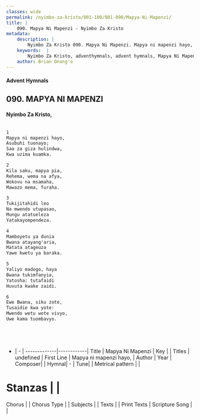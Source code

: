 ```yaml
---
classes: wide
permalink: /nyimbo-za-kristo/001-100/081-090/Mapya-Ni-Mapenzi/
title: |
    090. Mapya Ni Mapenzi - Nyimbo Za Kristo
metadata:
    description: |
        Nyimbo Za Kristo 090. Mapya Ni Mapenzi. Mapya ni mapenzi hayo,  Asubuhi tuonayo;  Saa za giza hulindwa,  Kwa uzima kuamka.   
    keywords:  |
        Nyimbo Za Kristo, adventhymnals, advent hymnals, Mapya Ni Mapenzi, Mapya ni mapenzi hayo, . 
    author: Brian Onang'o
---
```


#### Advent Hymnals
## 090. MAPYA NI MAPENZI
####  Nyimbo Za Kristo,

```txt

1
Mapya ni mapenzi hayo, 
Asubuhi tuonayo; 
Saa za giza hulindwa, 
Kwa uzima kuamka. 

2
Kila saku, mapya pia, 
Rehema, wema na afya, 
Wokovu na msamaha, 
Mawazo mema, furaha. 

3
Tukijitahidi leo 
Na mwendo utupasao, 
Mungu atatueleza 
Yatakayompendeza. 

4
Mamboyetu ya dunia 
Bwana atayang'aria, 
Matata atageuza 
Yawe kwetu ya baraka. 

5
Yaliyo madogo, haya 
Bwana tukimfanyia, 
Yatosha: tutafaidi 
Huvuta kwake zaidi. 

6
Ewe Bwana, siku zote, 
Tusaidie kwa yote: 
Mwendo wetu wote vivyo, 
Uwe kama tuombavyo.






```

- |   -  |
-------------|------------|
Title | Mapya Ni Mapenzi |
Key |  |
Titles | undefined |
First Line | Mapya ni mapenzi hayo,  |
Author | 
Year | 
Composer| |
Hymnal|  - |
Tune|  |
Metrical pattern | |
# Stanzas |  |
Chorus |  |
Chorus Type |  |
Subjects | |
Texts |  |
Print Texts | 
Scripture Song |  |
    
